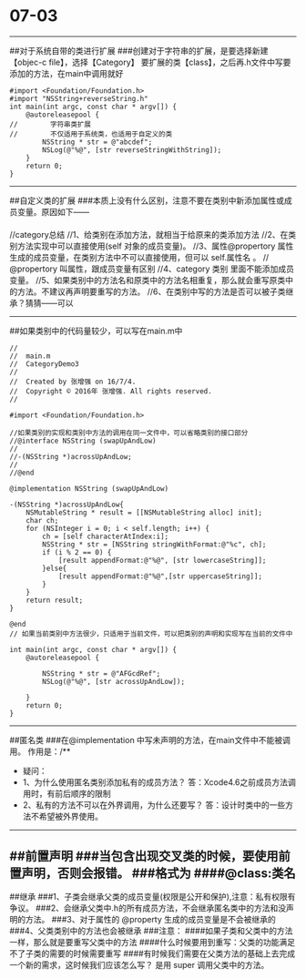 # 07-03
---
##对于系统自带的类进行扩展
###创建对于字符串的扩展，是要选择新建【objec-c file】，选择【Category】 要扩展的类【class】，之后再.h文件中写要添加的方法，在main中调用就好
```
#import <Foundation/Foundation.h>
#import "NSString+reverseString.h"
int main(int argc, const char * argv[]) {
    @autoreleasepool {
//        字符串类扩展
//        不仅适用于系统类，也适用于自定义的类
        NSString * str = @"abcdef";
        NSLog(@"%@", [str reverseStringWithString]);
    }
    return 0;
}
```

---
##自定义类的扩展
###本质上没有什么区别，注意不要在类别中新添加属性或成员变量。原因如下——
####
//category总结
//1、给类别在添加方法，就相当于给原来的类添加方法
//2、在类别方法实现中可以直接使用(self 对象的成员变量)。
//3、属性@propertory 属性生成的成员变量，在类别方法中不可以直接使用，但可以 self.属性名 。
//      @propertory 叫属性，跟成员变量有区别
//4、category 类别 里面不能添加成员变量。
//5、如果类别中的方法名和原类中的方法名相重复，那么就会重写原类中的方法。不建议再声明要重写的方法。
//6、在类别中写的方法是否可以被子类继承？猜猜——可以

---
##如果类别中的代码量较少，可以写在main.m中
```
//
//  main.m
//  CategoryDemo3
//
//  Created by 张增强 on 16/7/4.
//  Copyright © 2016年 张增强. All rights reserved.
//

#import <Foundation/Foundation.h>

//如果类别的实现和类别中方法的调用在同一文件中，可以省略类别的接口部分
//@interface NSString (swapUpAndLow)
//
//-(NSString *)acrossUpAndLow;
//
//@end

@implementation NSString (swapUpAndLow)

-(NSString *)acrossUpAndLow{
    NSMutableString * result = [[NSMutableString alloc] init];
    char ch;
    for (NSInteger i = 0; i < self.length; i++) {
        ch = [self characterAtIndex:i];
        NSString * str = [NSString stringWithFormat:@"%c", ch];
        if (i % 2 == 0) {
            [result appendFormat:@"%@", [str lowercaseString]];
        }else{
            [result appendFormat:@"%@",[str uppercaseString]];
        }
    }
    return result;
}

@end
// 如果当前类别中方法很少，只适用于当前文件，可以把类别的声明和实现写在当前的文件中

int main(int argc, const char * argv[]) {
    @autoreleasepool {
        
        NSString * str = @"AFGcdRef";
        NSLog(@"%@", [str acrossUpAndLow]);
        
    }
    return 0;
}
```

---
##匿名类
###在@implementation 中写未声明的方法，在main文件中不能被调用。
作用是：/**
 *  疑问：
 *  1、为什么使用匿名类别添加私有的成员方法？
            答：Xcode4.6之前成员方法调用时，有前后顺序的限制
 *  2、私有的方法不可以在外界调用，为什么还要写？
            答：设计时类中的一些方法不希望被外界使用。

 
 ---
 ##前置声明
 ###当包含出现交叉类的时候，要使用前置声明，否则会报错。
 ###格式为
 ####@class:类名
 ---
 ##继承
 ###1、子类会继承父类的成员变量(权限是公开和保护),注意：私有权限有争议。
###2、会继承父类中.h的所有成员方法，不会继承匿名类中的方法和没声明的方法。
###3、对于属性的 @property 生成的成员变量是不会被继承的
###4、父类类别中的方法也会被继承
###注意：
####如果子类和父类中的方法一样，那么就是要重写父类中的方法
####什么时候要用到重写：父类的功能满足不了子类的需要的时候需要重写
####有时候我们需要在父类方法的基础上去完成一个新的需求，这时候我们应该怎么写？     是用 super 调用父类中的方法。
